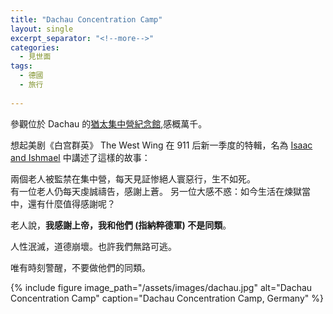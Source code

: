 ```yaml
---
title: "Dachau Concentration Camp"
layout: single
excerpt_separator: "<!--more-->"
categories:
  - 見世面
tags:
  - 德國
  - 旅行
  
---
```


參觀位於 Dachau 的[猶太集中營紀念館](https://www.kz-gedenkstaette-dachau.de/en/),感概萬千。

想起美剧《白宫群英》 The West Wing 在 911 后新一季度的特輯，名為 [Isaac and Ishmael](https://youtu.be/21eaubatLGc) 中講述了這樣的故事：

兩個老人被監禁在集中營，每天見証惨絕人寰惡行，生不如死。  
有一位老人仍每天虔誠禱告，感謝上蒼。 另一位大感不惑：如今生活在煉獄當中，還有什麼值得感謝呢？  

老人說，**我感謝上帝，我和他們 (指納粹德軍) 不是同類**。  

人性泯滅，道德崩壞。也許我們無路可逃。  

唯有時刻警醒，不要做他們的同類。

{% include figure image_path="/assets/images/dachau.jpg" alt="Dachau Concentration Camp" caption="Dachau Concentration Camp, Germany" %}
